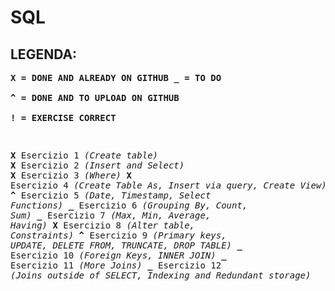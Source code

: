 # SQL

## LEGENDA:

**<pre>X = DONE AND ALREADY ON GITHUB
_ = TO DO              
^ = DONE AND TO UPLOAD ON GITHUB             
! = EXERCISE CORRECT**

**<pre>X**   Esercizio 1     *(Create table)*
**X**   Esercizio 2     *(Insert and Select)*
**X**   Esercizio 3     *(Where)*
**X**   Esercizio 4     *(Create Table As, Insert via query, Create View)*
**^**   Esercizio 5     *(Date, Timestamp, Select Functions)*
**_**   Esercizio 6     *(Grouping By, Count, Sum)*
**_**   Esercizio 7     *(Max, Min, Average, Having)*
**X**   Esercizio 8     *(Alter table, Constraints)*
**^**   Esercizio 9     *(Primary keys, UPDATE, DELETE FROM, TRUNCATE, DROP TABLE)*
**_**   Esercizio 10    *(Foreign Keys, INNER JOIN)*
**_**   Esercizio 11    *(More Joins)*
**_**   Esercizio 12    *(Joins outside of SELECT, Indexing and Redundant storage)*